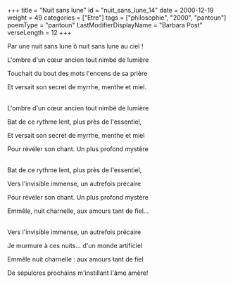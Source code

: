 +++
title = "Nuit sans lune"
id = "nuit_sans_lune_14"
date = 2000-12-19
weight = 49
categories = ["Etre"]
tags = ["philosophie", "2000", "pantoun"]
poemType = "pantoun"
LastModifierDisplayName = "Barbara Post"
verseLength = 12
+++

Par une nuit sans lune ô nuit sans lune au ciel !

L'ombre d'un cœur ancien tout nimbé de lumière

Touchait du bout des mots l'encens de sa prière

Et versait son secret de myrrhe, menthe et miel.

 \
L'ombre d'un cœur ancien tout nimbé de lumière

Bat de ce rythme lent, plus près de l'essentiel,

Et versait son secret de myrrhe, menthe et miel

Pour révéler son chant. Un plus profond mystère

 \
Bat de ce rythme lent, plus près de l'essentiel,

Vers l'invisible immense, un autrefois précaire

Pour révéler son chant. Un plus profond mystère

Emmêle, nuit charnelle, aux amours tant de fiel...

 \
Vers l'invisible immense, un autrefois précaire

Je murmure à ces nuits... d'un monde artificiel

Emmêle nuit charnelle : aux amours tant de fiel

De sépulcres prochains m'instillant l'âme amère!
